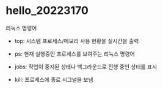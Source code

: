 # hello_20223170
리눅스 명령어

- top: 시스템 프로세스/메모리 사용 현황을 실시간을 출력

- ps: 현재 실행중인 프로세스를 보여주는 리눅스 명령어

- jobs: 작업이 중지된 상태나 백그라운드로 진행 중인 상태를 표시

- kill: 프로세스에 종료 시그널을 보냄
